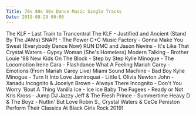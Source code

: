 ```yaml
---
Title: 70s 80s 90s Dance Music Single Tracks
Date: 2019-08-29 00:00
---
```


<youtube source="-gLs6YNnqZY">
    The KLF - Last Train to Trancentral
</youtube>

<youtube source="RPjggN-KByI">
    The KLF - Justified and Ancient (Stand By The JAMs)
</youtube>

<youtube source="nm6DO_7px1I">
    SNAP! - The Power
</youtube>

<youtube source="LaTGrV58wec">
    C+C Music Factory - Gonna Make You Sweat (Everybody Dance Now)
</youtube>

<youtube source="TLGWQfK-6DY">
    RUN DMC and Jason Nevins - It's Like That
</youtube>

<youtube source="_KztNIg4cvE">
    Crystal Waters - Gypsy Woman (She's Homeless)
</youtube>

<youtube source="K5DALXwOe0s">
    Modern Talking - Brother Louie '98
</youtube>

<youtube source="nITMhO3ZPZM">
    New Kids On The Block - Step by Step
</youtube>

<youtube source="POWsFzSFLCE">
    Kylie Minogue - The Locomotion
</youtube>

<youtube source="Pge_uGSADDc">
    Irene Cara - Flashdance What A Feeling
</youtube>

<youtube source="zrgOxi7U_NI">
    Mariah Carey - Emotions (From Mariah Carey Live)
</youtube>

<youtube source="iF_dFVqVyJI">
    Miami Sound Machine - Bad Boy
</youtube>

<youtube source="Qn11R5l9vzY">
    Kylie Minogue - Turn It Into Love
</youtube>

<youtube source="1hHSH9sJUEo">
    Jamiroquai - Little L
</youtube>

<youtube source="cLi8fTlDEag">
    Olivia Newton John - Xanadu
</youtube>

<youtube source="Fw4ch6KVOBc">
    Incognito & Jocelyn Brown - Always There
</youtube>

<youtube source="MWd5379FMGU">
    Incognito - Don't You Worry 'Bout A Thing
</youtube>

<youtube source="rog8ou-ZepE">
    Vanilla Ice - Ice Ice Baby
</youtube>

<youtube source="aIXyKmElvv8">
    The Fugees - Ready or Not
</youtube>

<youtube source="010KyIQjkTk">
    Kris Kross - Jump
</youtube>

<youtube source="Kr0tTbTbmVA">
    DJ Jazzy Jeff & The Fresh Prince - Summertime
</youtube>

<youtube source="VJEbfeG2oAE">
    Heavy D & The Boyz - Nuttin' But Love
</youtube>

<youtube source="MBIn10F5frE">
    Robin S., Crystal Waters & CeCe Peniston Perform Their Classics At Black Girls Rock 2019!
</youtube>
